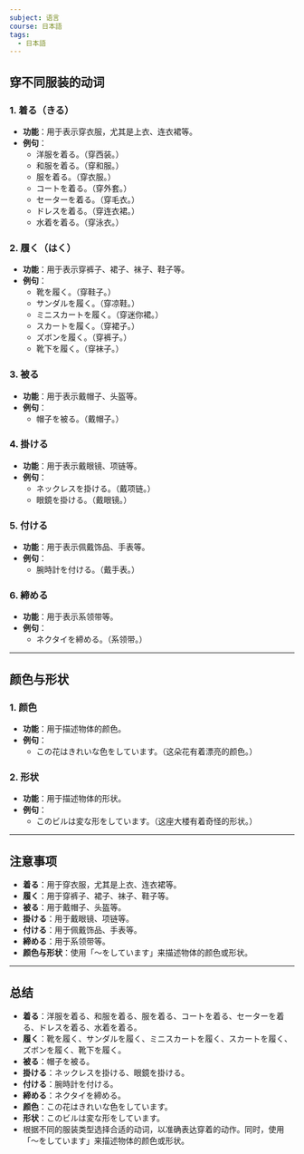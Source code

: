 ```yaml
---
subject: 语言
course: 日本語
tags:
  - 日本語
---
```


## 穿不同服装的动词

### 1. **着る**（きる）
- **功能**：用于表示穿衣服，尤其是上衣、连衣裙等。
- **例句**：
  - 洋服を着る。（穿西装。）
  - 和服を着る。（穿和服。）
  - 服を着る。（穿衣服。）
  - コートを着る。（穿外套。）
  - セーターを着る。（穿毛衣。）
  - ドレスを着る。（穿连衣裙。）
  - 水着を着る。（穿泳衣。）

### 2. **履く**（はく）
- **功能**：用于表示穿裤子、裙子、袜子、鞋子等。
- **例句**：
  - 靴を履く。（穿鞋子。）
  - サンダルを履く。（穿凉鞋。）
  - ミニスカートを履く。（穿迷你裙。）
  - スカートを履く。（穿裙子。）
  - ズボンを履く。（穿裤子。）
  - 靴下を履く。（穿袜子。）

### 3. **被る**
- **功能**：用于表示戴帽子、头盔等。
- **例句**：
  - 帽子を被る。（戴帽子。）

### 4. **掛ける**
- **功能**：用于表示戴眼镜、项链等。
- **例句**：
  - ネックレスを掛ける。（戴项链。）
  - 眼鏡を掛ける。（戴眼镜。）

### 5. **付ける**
- **功能**：用于表示佩戴饰品、手表等。
- **例句**：
  - 腕時計を付ける。（戴手表。）

### 6. **締める**
- **功能**：用于表示系领带等。
- **例句**：
  - ネクタイを締める。（系领带。）

---

## 颜色与形状

### 1. **颜色**
- **功能**：用于描述物体的颜色。
- **例句**：
  - この花はきれいな色をしています。（这朵花有着漂亮的颜色。）

### 2. **形状**
- **功能**：用于描述物体的形状。
- **例句**：
  - このビルは変な形をしています。（这座大楼有着奇怪的形状。）

---

## 注意事项
- **着る**：用于穿衣服，尤其是上衣、连衣裙等。
- **履く**：用于穿裤子、裙子、袜子、鞋子等。
- **被る**：用于戴帽子、头盔等。
- **掛ける**：用于戴眼镜、项链等。
- **付ける**：用于佩戴饰品、手表等。
- **締める**：用于系领带等。
- **颜色与形状**：使用「～をしています」来描述物体的颜色或形状。

---

## 总结
- **着る**：洋服を着る、和服を着る、服を着る、コートを着る、セーターを着る、ドレスを着る、水着を着る。
- **履く**：靴を履く、サンダルを履く、ミニスカートを履く、スカートを履く、ズボンを履く、靴下を履く。
- **被る**：帽子を被る。
- **掛ける**：ネックレスを掛ける、眼鏡を掛ける。
- **付ける**：腕時計を付ける。
- **締める**：ネクタイを締める。
- **颜色**：この花はきれいな色をしています。
- **形状**：このビルは変な形をしています。
- 根据不同的服装类型选择合适的动词，以准确表达穿着的动作。同时，使用「～をしています」来描述物体的颜色或形状。
